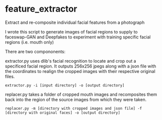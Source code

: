 # feature_extractor
Extract and re-composite individual facial features from a photograph

I wrote this script to generate images of facial regions to supply to faceswap-GAN and Deepfakes to experiment with training specific facial regions (i.e. mouth only)

There are two compononents:

extractor.py uses dlib's facial recognition to locate and crop out a specificed facial region. It outputs 256x256 jpegs along with a json file with the coordinates to realign the cropped images with their respective original files.

    extractor.py -i [input directory] -o [output directory]

replacer.py takes a folder of cropped mouth images and recomposites them back into the region of the source images from which they were taken.

    replacer.py -m [directory with cropped images and json file] -f [directory with original faces] -o [output directory]
